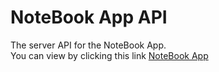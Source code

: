 # NoteBook App API

The server API for the NoteBook App. \
You can view by clicking this link [NoteBook App](https://notebook-Devankit.onrender.com)
